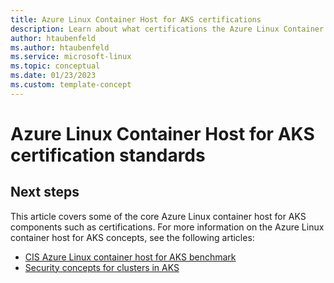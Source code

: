 ```yaml
---
title: Azure Linux Container Host for AKS certifications
description: Learn about what certifications the Azure Linux Container Host for AKS holds.
author: htaubenfeld
ms.author: htaubenfeld
ms.service: microsoft-linux
ms.topic: conceptual
ms.date: 01/23/2023
ms.custom: template-concept
---
```


# Azure Linux Container Host for AKS certification standards


## Next steps

This article covers some of the core Azure Linux container host for AKS components such as certifications. For more information on the Azure Linux container host for AKS concepts, see the following articles:

- [CIS Azure Linux container host for AKS benchmark](./cis-azure-linux.md)
- [Security concepts for clusters in AKS](../../articles/aks/concepts-security.md)
